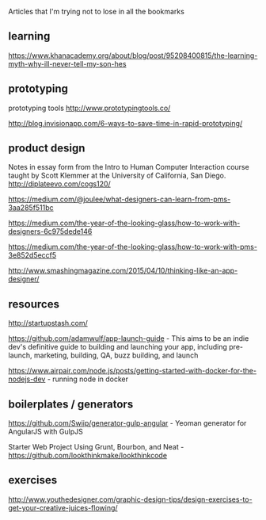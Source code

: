 Articles that I'm trying not to lose in all the bookmarks


## learning

https://www.khanacademy.org/about/blog/post/95208400815/the-learning-myth-why-ill-never-tell-my-son-hes


## prototyping

prototyping tools
http://www.prototypingtools.co/

http://blog.invisionapp.com/6-ways-to-save-time-in-rapid-prototyping/


## product design

Notes in essay form from the Intro to Human Computer Interaction course taught by Scott Klemmer at the University of California, San Diego.
http://diplateevo.com/cogs120/

https://medium.com/@joulee/what-designers-can-learn-from-pms-3aa285f511bc

https://medium.com/the-year-of-the-looking-glass/how-to-work-with-designers-6c975dede146

https://medium.com/the-year-of-the-looking-glass/how-to-work-with-pms-3e852d5eccf5

http://www.smashingmagazine.com/2015/04/10/thinking-like-an-app-designer/



## resources

http://startupstash.com/

https://github.com/adamwulf/app-launch-guide - This aims to be an indie dev's definitive guide to building and launching your app, including pre-launch, marketing, building, QA, buzz building, and launch

https://www.airpair.com/node.js/posts/getting-started-with-docker-for-the-nodejs-dev - running node in docker



## boilerplates / generators

https://github.com/Swiip/generator-gulp-angular - Yeoman generator for AngularJS with GulpJS

Starter Web Project Using Grunt, Bourbon, and Neat - https://github.com/lookthinkmake/lookthinkcode



## exercises

http://www.youthedesigner.com/graphic-design-tips/design-exercises-to-get-your-creative-juices-flowing/
